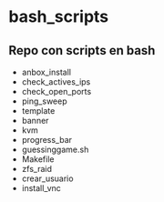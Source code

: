 # bash_scripts

Repo con scripts en bash
---

- anbox_install 
- check_actives_ips
- check_open_ports
- ping_sweep
- template
- banner
- kvm
- progress_bar
- guessinggame.sh
- Makefile
- zfs_raid
- crear_usuario
- install_vnc